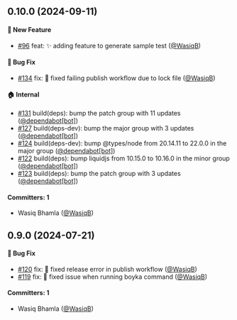 
## 0.10.0 (2024-09-11)

#### :rocket: New Feature
* [#96](https://github.com/BoykaFramework/boyka-cli/pull/96) feat: :sparkles: adding feature to generate sample test ([@WasiqB](https://github.com/WasiqB))

#### :bug: Bug Fix
* [#134](https://github.com/BoykaFramework/boyka-cli/pull/134) fix: :bug: fixed failing publish workflow due to lock file ([@WasiqB](https://github.com/WasiqB))

#### :house: Internal
* [#131](https://github.com/BoykaFramework/boyka-cli/pull/131) build(deps): bump the patch group with 11 updates ([@dependabot[bot]](https://github.com/apps/dependabot))
* [#127](https://github.com/BoykaFramework/boyka-cli/pull/127) build(deps-dev): bump the major group with 3 updates ([@dependabot[bot]](https://github.com/apps/dependabot))
* [#124](https://github.com/BoykaFramework/boyka-cli/pull/124) build(deps-dev): bump @types/node from 20.14.11 to 22.0.0 in the major group ([@dependabot[bot]](https://github.com/apps/dependabot))
* [#122](https://github.com/BoykaFramework/boyka-cli/pull/122) build(deps): bump liquidjs from 10.15.0 to 10.16.0 in the minor group ([@dependabot[bot]](https://github.com/apps/dependabot))
* [#123](https://github.com/BoykaFramework/boyka-cli/pull/123) build(deps): bump the patch group with 3 updates ([@dependabot[bot]](https://github.com/apps/dependabot))

#### Committers: 1
- Wasiq Bhamla ([@WasiqB](https://github.com/WasiqB))

## 0.9.0 (2024-07-21)

#### :bug: Bug Fix

- [#120](https://github.com/BoykaFramework/boyka-cli/pull/120) fix: :bug: fixed release error in publish workflow ([@WasiqB](https://github.com/WasiqB))
- [#119](https://github.com/BoykaFramework/boyka-cli/pull/119) fix: :bug: fixed issue when running boyka command ([@WasiqB](https://github.com/WasiqB))

#### Committers: 1

- Wasiq Bhamla ([@WasiqB](https://github.com/WasiqB))
